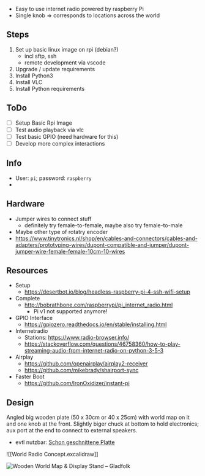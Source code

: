 - Easy to use internet radio powered by raspberry Pi
- Single knob => corresponds to locations across the world

## Steps
1. Set up basic linux image on rpi (debian?)
	- incl sftp, ssh
	- remote development via vscode
2. Upgrade / update requirements
3. Install Python3
4. Install VLC
5. Install Python requirements

## ToDo
- [ ] Setup Basic Rpi Image
- [ ] Test audio playback via vlc
- [ ] Test basic GPIO (need hardware for this)
- [ ] Develop more complex interactions

## Info
- User: `pi`; password: `raspberry`
- 

## Hardware
- Jumper wires to connect stuff
	- definitely try female-to-female, maybe also try female-to-male
- Maybe other type of rotatry encoder
- https://www.tinytronics.nl/shop/en/cables-and-connectors/cables-and-adapters/prototyping-wires/dupont-compatible-and-jumper/dupont-jumper-wire-female-female-10cm-10-wires

## Resources
- Setup
	- https://desertbot.io/blog/headless-raspberry-pi-4-ssh-wifi-setup
- Complete
	- http://bobrathbone.com/raspberrypi/pi_internet_radio.html
		- Pi v1 not supported anymore!
- GPIO Interface
	- https://gpiozero.readthedocs.io/en/stable/installing.html
- Internetradio
	- Stations: https://www.radio-browser.info/
	- https://stackoverflow.com/questions/46758360/how-to-play-streaming-audio-from-internet-radio-on-python-3-5-3
- Airplay
	- https://github.com/openairplay/airplay2-receiver
	- https://github.com/mikebrady/shairport-sync
- Faster Boot
	- https://github.com/IronOxidizer/instant-pi

## Design
Angled big wooden plate (50 x 30cm or 40 x 25cm) with world map on it and one knob at the front. Slightly biger chuck at bottom to hold electronics; aux port at the end to connect to external speakers.
- evtl nutzbar: [Schon geschnittene Platte](https://www.amazon.de/Rayher-62810000-Holz-Weltkarte-100-gelasert/dp/B079CCF9BN/ref=sr_1_1?__mk_de_DE=%C3%85M%C3%85%C5%BD%C3%95%C3%91&crid=36EY0HORVH0FR&keywords=RAYHER+HOBBY+Holz-Weltkarte%2C+2+Platten%2C+FSC+100%25+Wooden+World+Map%2C+30+x+21+x+1+cm%2C+Brown&qid=1643464419&sprefix=rayher+hobby+holz-weltkarte+2+platten+fsc+100%25+wooden+world+map+30+x+21+x+1+cm+brown+%2Caps%2C47&sr=8-1)

![[World Radio Concept.excalidraw]]

![Wooden World Map &amp; Display Stand – Gladfolk](https://cdn.shopify.com/s/files/1/2198/6617/products/WorldMapBoardListing4_1024x1024@2x.jpg?v=1598383846)